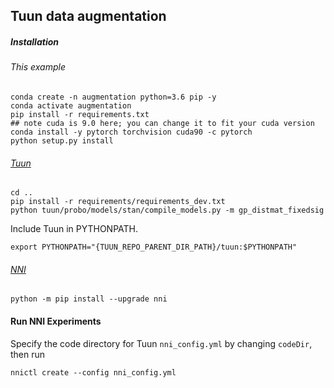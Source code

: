 ## Tuun data augmentation
##### Installation
###### This example
```shell
conda create -n augmentation python=3.6 pip -y
conda activate augmentation
pip install -r requirements.txt
## note cuda is 9.0 here; you can change it to fit your cuda version
conda install -y pytorch torchvision cuda90 -c pytorch
python setup.py install
```

###### [Tuun](https://github.com/petuum/tuun)
```shell
cd ..
pip install -r requirements/requirements_dev.txt
python tuun/probo/models/stan/compile_models.py -m gp_distmat_fixedsig
```
Include Tuun in PYTHONPATH.
```shell
export PYTHONPATH="{TUUN_REPO_PARENT_DIR_PATH}/tuun:$PYTHONPATH"
```

###### [NNI](https://github.com/microsoft/nni)
```shell
python -m pip install --upgrade nni
```

#### Run NNI Experiments

Specify the code directory for Tuun `nni_config.yml` by changing `codeDir`,
then run
```shell
nnictl create --config nni_config.yml
```
